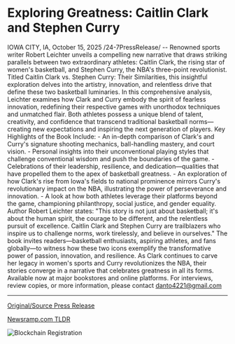 # Exploring Greatness: Caitlin Clark and Stephen Curry

IOWA CITY, IA, October 15, 2025 /24-7PressRelease/ -- Renowned sports writer Robert Leichter unveils a compelling new narrative that draws striking parallels between two extraordinary athletes: Caitlin Clark, the rising star of women's basketball, and Stephen Curry, the NBA's three-point revolutionist. Titled Caitlin Clark vs. Stephen Curry: Their Similarities, this insightful exploration delves into the artistry, innovation, and relentless drive that define these two basketball luminaries.  In this comprehensive analysis, Leichter examines how Clark and Curry embody the spirit of fearless innovation, redefining their respective games with unorthodox techniques and unmatched flair. Both athletes possess a unique blend of talent, creativity, and confidence that transcend traditional basketball norms—creating new expectations and inspiring the next generation of players.  Key Highlights of the Book Include: - An in-depth comparison of Clark's and Curry's signature shooting mechanics, ball-handling mastery, and court vision. - Personal insights into their unconventional playing styles that challenge conventional wisdom and push the boundaries of the game. - Celebrations of their leadership, resilience, and dedication—qualities that have propelled them to the apex of basketball greatness. - An exploration of how Clark's rise from Iowa's fields to national prominence mirrors Curry's revolutionary impact on the NBA, illustrating the power of perseverance and innovation. - A look at how both athletes leverage their platforms beyond the game, championing philanthropy, social justice, and gender equality.  Author Robert Leichter states:  "This story is not just about basketball; it's about the human spirit, the courage to be different, and the relentless pursuit of excellence. Caitlin Clark and Stephen Curry are trailblazers who inspire us to challenge norms, work tirelessly, and believe in ourselves."  The book invites readers—basketball enthusiasts, aspiring athletes, and fans globally—to witness how these two icons exemplify the transformative power of passion, innovation, and resilience. As Clark continues to carve her legacy in women's sports and Curry revolutionizes the NBA, their stories converge in a narrative that celebrates greatness in all its forms.  Available now at major bookstores and online platforms. For interviews, review copies, or more information, please contact danto4221@gmail.com 

---

[Original/Source Press Release](https://www.24-7pressrelease.com/press-release/527686/exploring-greatness-caitlin-clark-and-stephen-curry)
                    

[Newsramp.com TLDR](https://newsramp.com/curated-news/clark-vs-curry-new-book-reveals-basketball-revolutionaries-parallel-paths/a7a363f8be708ce3ea3c12754caf707c) 

 

 



![Blockchain Registration](https://cdn.newsramp.app/24-7PressRelease/qrcode/2510/15/mild8DwP.webp)